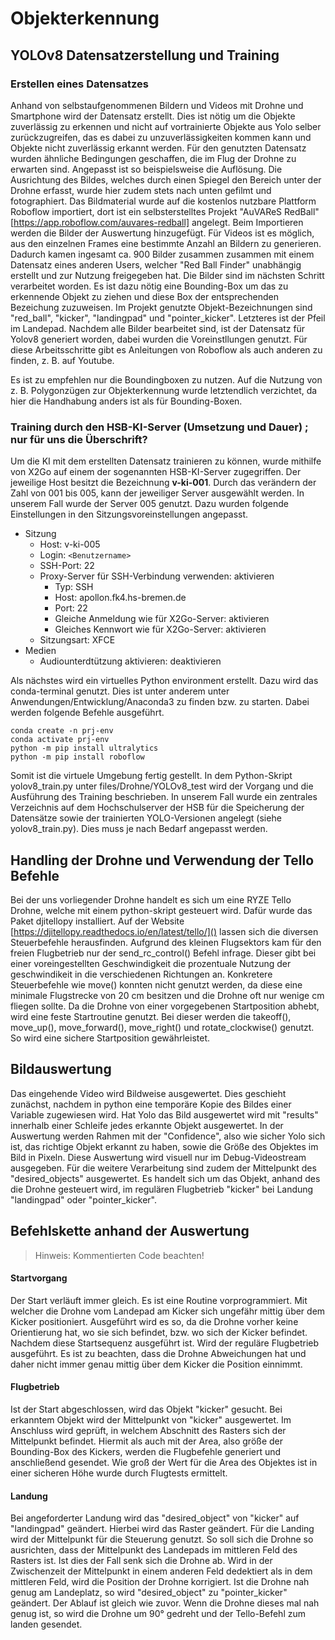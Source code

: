 # Objekterkennung
## YOLOv8 Datensatzerstellung und Training
### Erstellen eines Datensatzes

Anhand von selbstaufgenommenen Bildern und Videos mit Drohne und Smartphone wird der Datensatz erstellt. Dies ist nötig um die Objekte zuverlässig zu erkennen und nicht auf vortrainierte Objekte aus Yolo selber zurückzugreifen, das es dabei zu unzuverlässigkeiten kommen kann und Objekte nicht zuverlässig erkannt werden. Für den genutzten Datensatz wurden ähnliche Bedingungen geschaffen, die im Flug der Drohne zu erwarten sind. Angepasst ist so beispielsweise die Auflösung. Die Ausrichtung des Bildes, welches durch einen Spiegel den Bereich unter der Drohne erfasst, wurde hier zudem stets nach unten gefilmt und fotographiert.
Das Bildmaterial wurde auf die kostenlos nutzbare Plattform Roboflow importiert, dort ist ein selbsterstelltes Projekt "AuVAReS RedBall" [https://app.roboflow.com/auvares-redball] angelegt. Beim Importieren werden die Bilder der Auswertung hinzugefügt. Für Videos ist es möglich, aus den einzelnen Frames eine bestimmte Anzahl an Bildern zu generieren. Dadurch kamen ingesamt ca. 900 Bilder zusammen zusammen mit einem Datensatz eines anderen Users, welcher "Red Ball Finder" unabhängig erstellt und zur Nutzung freigegeben hat.
Die Bilder sind im nächsten Schritt verarbeitet worden. Es ist dazu nötig eine Bounding-Box um das zu erkennende Objekt zu ziehen und diese Box der entsprechenden Bezeichung zuzuweisen. Im Projekt genutzte Objekt-Bezeichnungen sind "red_ball", "kicker", "landingpad" und "pointer_kicker". Letzteres ist der Pfeil im Landepad.
Nachdem alle Bilder bearbeitet sind, ist der Datensatz für Yolov8 generiert worden, dabei wurden die Voreinstllungen genutzt. Für diese Arbeitsschritte gibt es Anleitungen von Roboflow als auch anderen zu finden, z. B. auf Youtube.

Es ist zu empfehlen nur die Boundingboxen zu nutzen. Auf die Nutzung von z. B. Polygonzügen zur Objekterkennung wurde letztendlich verzichtet, da hier die Handhabung anders ist als für Bounding-Boxen.

### Training durch den HSB-KI-Server (Umsetzung und Dauer) ; nur für uns die Überschrift?

Um die KI mit dem erstellten Datensatz trainieren zu können, wurde mithilfe von X2Go auf einem der sogenannten HSB-KI-Server zugegriffen. Der jeweilige Host besitzt die Bezeichnung **v-ki-001**. Durch das verändern der Zahl von 001 bis 005, kann der jeweiliger Server ausgewählt werden. In unserem Fall wurde der Server 005 genutzt. Dazu wurden folgende Einstellungen in den Sitzungsvoreinstellungen angepasst.

* Sitzung
  * Host: v-ki-005
  * Login: `<Benutzername>`
  * SSH-Port: 22
  * Proxy-Server für SSH-Verbindung verwenden: aktivieren
    * Typ: SSH
    * Host: apollon.fk4.hs-bremen.de
    * Port: 22
    * Gleiche Anmeldung wie für X2Go-Server: aktivieren
    * Gleiches Kennwort wie für X2Go-Server: aktivieren
  * Sitzungsart: XFCE
* Medien
  * Audiounterdtützung aktivieren: deaktivieren

Als nächstes wird ein virtuelles Python environment erstellt. Dazu wird das conda-terminal genutzt. Dies ist unter anderem unter Anwendungen/Entwicklung/Anaconda3 zu finden bzw. zu starten. Dabei werden folgende Befehle ausgeführt.

```
conda create -n prj-env 
conda activate prj-env  
python -m pip install ultralytics
python -m pip install roboflow
```

Somit ist die virtuele Umgebung fertig gestellt. In dem Python-Skript yolov8_train.py unter files/Drohne/YOLOv8_test wird der Vorgang und die Ausführung des Training beschrieben. In unserem Fall wurde ein zentrales Verzeichnis auf dem Hochschulserver der HSB für die Speicherung der Datensätze sowie der trainierten YOLO-Versionen angelegt (siehe yolov8_train.py). Dies muss je nach Bedarf angepasst werden.

## Handling der Drohne und Verwendung der Tello Befehle

Bei der uns vorliegender Drohne handelt es sich um eine RYZE Tello Drohne, welche mit einem python-skript gesteuert wird. Dafür wurde das Paket djitellopy installiert. Auf der Website [https://djitellopy.readthedocs.io/en/latest/tello/]() lassen sich die diversen Steuerbefehle herausfinden. Aufgrund des kleinen Flugsektors kam für den freien Flugbetrieb nur der send_rc_control() Befehl infrage. Dieser gibt bei einer voreingestellten Geschwindigkeit die prozentuale Nutzung der geschwindikeit in die verschiedenen Richtungen an. Konkretere Steuerbefehle wie move() konnten nicht genutzt werden, da diese eine minimale Flugstrecke von 20 cm besitzen und die Drohne oft nur wenige cm fliegen sollte. Da die Drohne von einer vorgegebenen Startposition abhebt, wird eine feste Startroutine genutzt. Bei dieser werden die takeoff(), move_up(), move_forward(), move_right() und rotate_clockwise() genutzt. So wird eine sichere Startposition gewährleistet.

## Bildauswertung

Das eingehende Video wird Bildweise ausgewertet. Dies geschieht zunächst, nachdem in python eine temporäre Kopie des Bildes einer Variable zugewiesen wird. Hat Yolo das Bild ausgewertet wird mit "results" innerhalb einer Schleife jedes erkannte Objekt ausgewertet. In der Auswertung werden Rahmen mit der "Confidence", also wie sicher Yolo sich ist, das richtige Objekt erkannt zu haben, sowie die Größe des Objektes im Bild in Pixeln. Diese Auswertung wird visuell nur im Debug-Videostream ausgegeben. Für die weitere Verarbeitung sind zudem der Mittelpunkt des "desired_objects" ausgewertet. Es handelt sich um das Objekt, anhand des die Drohne gesteuert wird, im regulären Flugbetrieb "kicker" bei Landung "landingpad" oder "pointer_kicker".

## Befehlskette anhand der Auswertung

> Hinweis: Kommentierten Code beachten!

#### Startvorgang

Der Start verläuft immer gleich. Es ist eine Routine vorprogrammiert. Mit welcher die Drohne  vom Landepad am Kicker sich ungefähr mittig über dem Kicker positioniert. Ausgeführt wird es so, da die Drohne vorher keine Orientierung hat, wo sie sich befindet, bzw. wo sich der Kicker befindet. Nachdem diese Startsequenz ausgeführt ist. Wird der reguläre Flugbetrieb ausgeführt.
Es ist zu beachten, dass die Drohne Abweichungen hat und daher nicht immer genau mittig über dem Kicker die Position einnimmt.

#### Flugbetrieb

Ist der Start abgeschlossen, wird das Objekt "kicker" gesucht. Bei erkanntem Objekt wird der Mittelpunkt von "kicker" ausgewertet. Im Anschluss wird geprüft, in welchem Abschnitt des Rasters sich der Mittelpunkt befindet. Hiermit als auch mit der Area, also größe der Bounding-Box des Kickers, werden die Flugbefehle generiert und anschließend gesendet.
Wie groß der Wert für die Area des Objektes ist in einer sicheren Höhe wurde durch Flugtests ermittelt.

#### Landung

Bei angeforderter Landung wird das "desired_object" von "kicker" auf "landingpad" geändert. Hierbei wird das Raster geändert. Für die Landing wird der Mittelpunkt für die Steuerung genutzt. So soll sich die Drohne so ausrichten, dass der Mittelpunkt des Landepads im mittleren Feld des Rasters ist. Ist dies der Fall senk sich die Drohne ab. Wird in der Zwischenzeit der Mittelpunkt in einem anderen Feld dedektiert als in dem mittleren Feld, wird die Position der Drohne korrigiert.
Ist die Drohne nah genug am Landeplatz, so wird "desired_object" zu "pointer_kicker" geändert. Der Ablauf ist gleich wie zuvor. Wenn die Drohne dieses mal nah genug ist, so wird die Drohne um 90° gedreht und der Tello-Befehl zum landen gesendet.
